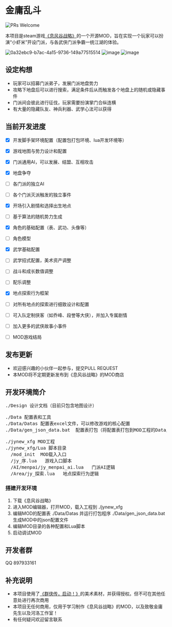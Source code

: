# 金庸乱斗

![PRs Welcome](https://img.shields.io/badge/PRs-welcome-blue.svg)

本项目是steam游戏[《息风谷战略》](https://store.steampowered.com/app/2646320/_/)的一个开源MOD，旨在实现一个玩家可以扮演“小虾米”开设门派，与各武侠门派争霸一统江湖的体验。

![0a32ebc9-b7ac-4a15-9736-149a77515514](https://github.com/user-attachments/assets/4fa024cf-a4ee-4186-a927-11dcaa093936)
![image](https://github.com/user-attachments/assets/5fa4cce7-c821-45ce-8357-9e94b5fb22e3)
![image](https://github.com/user-attachments/assets/7f669076-d160-4b75-a2ee-f5e33a36cb4f)


## 设定构想

- 玩家可以招募门派弟子，发展门派地盘势力
- 攻略下地盘后可以进行搜索，满足条件后从而触发各个地盘上的随机或隐藏事件
- 门派间会彼此进行征伐，玩家需要扮演掌门合纵连横
- 有大量的隐藏队友、神兵利器、武学心法可以获得

## 当前开发进度

- [x] 开发脚手架环境配置（配置包打包环境、lua开发环境等）
- [x] 游戏地图与势力设计和配置
- [x] 门派通用AI，可以发展、结盟、互相攻击
- [x] 地盘争夺
- [ ] 各门派的独立AI
- [ ] 各个门派灭派触发的独立事件
- [x] 开场引入剧情和选择出生地点
- [ ] 基于算法的随机势力生成
- [x] 角色的基础配置（表、武功、头像等）
- [ ] 角色模型
- [x] 武学基础配置
- [ ] 武学招式配置，美术资产调整
- [ ] 战斗和成长数值调整
- [ ] 配乐调整
- [x] 地点探索行为框架
- [ ] 对所有地点的探索进行细致设计和配置
- [ ] 可入队定制侠客（如乔峰、段誉等大侠），并加入专属剧情
- [ ] 加入更多的武侠故事小事件
- [ ] MOD游戏结局


## 发布更新

- 欢迎感兴趣的小伙伴一起参与，提交PULL REQUEST
- 本MOD将不定期更新发布到《息风谷战略》的MOD商店


## 开发环境简介

<pre>
./Design 设计文档（目前只包含地图设计）

./Data 配置表和工具
./Data/Datas 配置表excel文件，可以修改游戏的核心配置
./Data/gen_json_data.bat  配置表打包（将配置表打包到MOD工程的Data/*.json）

./jynew_xfg MOD工程
./jynew_xfg/Lua 脚本目录
  /mod_init  MOD载入入口
  /jy_序.lua   游戏入口脚本
  /AI/menpai/jy_menpai_ai.lua   门派AI逻辑
  /Area/jy_探索.lua   地点探索行为逻辑
</pre>

### 搭建开发环境
1. 下载《息风谷战略》
2. 进入MOD编辑器，打开MOD，载入工程到 ./jynew_xfg
3. 编辑MOD的配置表 ./Data/Datas 并运行打包程序 ./Data/gen_json_data.bat生成MOD中的json配置文件
4. 编辑MOD目录的各种配置和Lua脚本
5. 启动调试MOD


## 开发者群

QQ 897933161 

## 补充说明

- 本项目使用了[《群侠传，启动！》](https://github.com/jynew/jynew)的美术素材，并获得授权。但不可在其他任意处进行再次商用
- 本项目无任何商用，仅用于学习制作《息风谷战略》的MOD，以及致敬金庸先生以及河洛工作室！
- 有任何疑问欢迎留言联系
